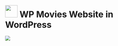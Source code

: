 # <img src="https://skillicons.dev/icons?i=wordpress" width="40" /> WP Movies Website in WordPress

<img src="https://skillicons.dev/icons?i=wordpress,php,html,css,js,git,github,vscode,photoshop,canva" />

